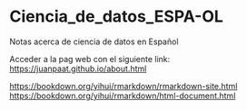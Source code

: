 # Ciencia_de_datos_ESPA-OL
Notas acerca de ciencia de datos en Español

Acceder a la pag web con el siguiente link: https://juanpaat.github.io/about.html



https://bookdown.org/yihui/rmarkdown/rmarkdown-site.html  
https://bookdown.org/yihui/rmarkdown/html-document.html
